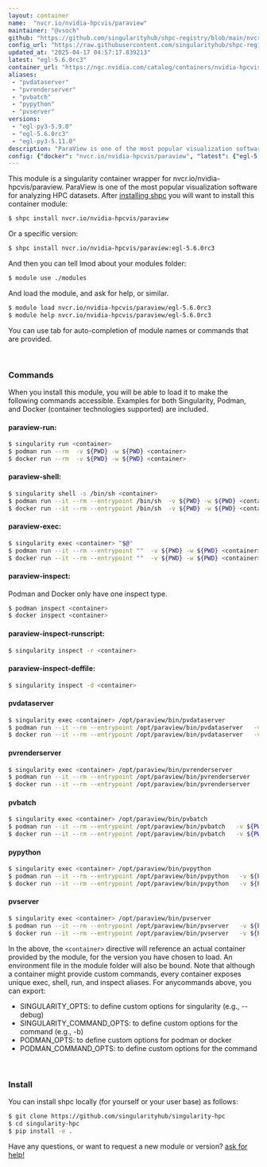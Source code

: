 ```yaml
---
layout: container
name:  "nvcr.io/nvidia-hpcvis/paraview"
maintainer: "@vsoch"
github: "https://github.com/singularityhub/shpc-registry/blob/main/nvcr.io/nvidia-hpcvis/paraview/container.yaml"
config_url: "https://raw.githubusercontent.com/singularityhub/shpc-registry/main/nvcr.io/nvidia-hpcvis/paraview/container.yaml"
updated_at: "2025-04-17 04:57:17.839213"
latest: "egl-5.6.0rc3"
container_url: "https://ngc.nvidia.com/catalog/containers/nvidia-hpcvis:paraview/tags"
aliases:
 - "pvdataserver"
 - "pvrenderserver"
 - "pvbatch"
 - "pypython"
 - "pvserver"
versions:
 - "egl-py3-5.9.0"
 - "egl-5.6.0rc3"
 - "egl-py3-5.11.0"
description: "ParaView is one of the most popular visualization software for analyzing HPC datasets."
config: {"docker": "nvcr.io/nvidia-hpcvis/paraview", "latest": {"egl-5.6.0rc3": "sha256:9cbcadb743b8f1047ddf27837f443cb60c7b30bc54fc319178717fb069a44a47"}, "tags": {"egl-py3-5.9.0": "sha256:8733b19cad0a415d523d8c5e0dffb46a182b056e3f7bd4a2606ab588eed4cbda", "egl-5.6.0rc3": "sha256:9cbcadb743b8f1047ddf27837f443cb60c7b30bc54fc319178717fb069a44a47", "egl-py3-5.11.0": "sha256:8d4dc2b875b1b9366eda63bf6e503c00d52547d9c4768b34b1b7532825eb7788"}, "filter": ["egl*"], "maintainer": "@vsoch", "url": "https://ngc.nvidia.com/catalog/containers/nvidia-hpcvis:paraview/tags", "description": "ParaView is one of the most popular visualization software for analyzing HPC datasets.", "aliases": {"pvdataserver": "/opt/paraview/bin/pvdataserver", "pvrenderserver": "/opt/paraview/bin/pvrenderserver", "pvbatch": "/opt/paraview/bin/pvbatch", "pypython": "/opt/paraview/bin/pvpython", "pvserver": "/opt/paraview/bin/pvserver"}, "features": {"gpu": true}}
---
```


This module is a singularity container wrapper for nvcr.io/nvidia-hpcvis/paraview.
ParaView is one of the most popular visualization software for analyzing HPC datasets.
After [installing shpc](#install) you will want to install this container module:


```bash
$ shpc install nvcr.io/nvidia-hpcvis/paraview
```

Or a specific version:

```bash
$ shpc install nvcr.io/nvidia-hpcvis/paraview:egl-5.6.0rc3
```

And then you can tell lmod about your modules folder:

```bash
$ module use ./modules
```

And load the module, and ask for help, or similar.

```bash
$ module load nvcr.io/nvidia-hpcvis/paraview/egl-5.6.0rc3
$ module help nvcr.io/nvidia-hpcvis/paraview/egl-5.6.0rc3
```

You can use tab for auto-completion of module names or commands that are provided.

<br>

### Commands

When you install this module, you will be able to load it to make the following commands accessible.
Examples for both Singularity, Podman, and Docker (container technologies supported) are included.

#### paraview-run:

```bash
$ singularity run <container>
$ podman run --rm  -v ${PWD} -w ${PWD} <container>
$ docker run --rm  -v ${PWD} -w ${PWD} <container>
```

#### paraview-shell:

```bash
$ singularity shell -s /bin/sh <container>
$ podman run --it --rm --entrypoint /bin/sh  -v ${PWD} -w ${PWD} <container>
$ docker run --it --rm --entrypoint /bin/sh  -v ${PWD} -w ${PWD} <container>
```

#### paraview-exec:

```bash
$ singularity exec <container> "$@"
$ podman run --it --rm --entrypoint ""  -v ${PWD} -w ${PWD} <container> "$@"
$ docker run --it --rm --entrypoint ""  -v ${PWD} -w ${PWD} <container> "$@"
```

#### paraview-inspect:

Podman and Docker only have one inspect type.

```bash
$ podman inspect <container>
$ docker inspect <container>
```

#### paraview-inspect-runscript:

```bash
$ singularity inspect -r <container>
```

#### paraview-inspect-deffile:

```bash
$ singularity inspect -d <container>
```


#### pvdataserver

```bash
$ singularity exec <container> /opt/paraview/bin/pvdataserver
$ podman run --it --rm --entrypoint /opt/paraview/bin/pvdataserver   -v ${PWD} -w ${PWD} <container> -c " $@"
$ docker run --it --rm --entrypoint /opt/paraview/bin/pvdataserver   -v ${PWD} -w ${PWD} <container> -c " $@"
```


#### pvrenderserver

```bash
$ singularity exec <container> /opt/paraview/bin/pvrenderserver
$ podman run --it --rm --entrypoint /opt/paraview/bin/pvrenderserver   -v ${PWD} -w ${PWD} <container> -c " $@"
$ docker run --it --rm --entrypoint /opt/paraview/bin/pvrenderserver   -v ${PWD} -w ${PWD} <container> -c " $@"
```


#### pvbatch

```bash
$ singularity exec <container> /opt/paraview/bin/pvbatch
$ podman run --it --rm --entrypoint /opt/paraview/bin/pvbatch   -v ${PWD} -w ${PWD} <container> -c " $@"
$ docker run --it --rm --entrypoint /opt/paraview/bin/pvbatch   -v ${PWD} -w ${PWD} <container> -c " $@"
```


#### pypython

```bash
$ singularity exec <container> /opt/paraview/bin/pvpython
$ podman run --it --rm --entrypoint /opt/paraview/bin/pvpython   -v ${PWD} -w ${PWD} <container> -c " $@"
$ docker run --it --rm --entrypoint /opt/paraview/bin/pvpython   -v ${PWD} -w ${PWD} <container> -c " $@"
```


#### pvserver

```bash
$ singularity exec <container> /opt/paraview/bin/pvserver
$ podman run --it --rm --entrypoint /opt/paraview/bin/pvserver   -v ${PWD} -w ${PWD} <container> -c " $@"
$ docker run --it --rm --entrypoint /opt/paraview/bin/pvserver   -v ${PWD} -w ${PWD} <container> -c " $@"
```



In the above, the `<container>` directive will reference an actual container provided
by the module, for the version you have chosen to load. An environment file in the
module folder will also be bound. Note that although a container
might provide custom commands, every container exposes unique exec, shell, run, and
inspect aliases. For anycommands above, you can export:

 - SINGULARITY_OPTS: to define custom options for singularity (e.g., --debug)
 - SINGULARITY_COMMAND_OPTS: to define custom options for the command (e.g., -b)
 - PODMAN_OPTS: to define custom options for podman or docker
 - PODMAN_COMMAND_OPTS: to define custom options for the command

<br>

### Install

You can install shpc locally (for yourself or your user base) as follows:

```bash
$ git clone https://github.com/singularityhub/singularity-hpc
$ cd singularity-hpc
$ pip install -e .
```

Have any questions, or want to request a new module or version? [ask for help!](https://github.com/singularityhub/singularity-hpc/issues)